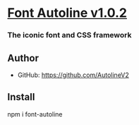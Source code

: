# [Font Autoline v1.0.2](http://autoline.com.br)
### The iconic font and CSS framework

## Author
- GitHub: https://github.com/AutolineV2

## Install
  npm i font-autoline